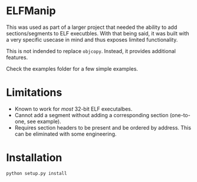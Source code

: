 # ELFManip

This was used as part of a larger project that needed the ability to add sections/segments to ELF executbles.
With that being said, it was built with a very specific usecase in mind and thus exposes limited functionality.

This is not indended to replace `objcopy`. Instead, it provides additional features.

Check the examples folder for a few simple examples.

# Limitations

- Known to work for *most* 32-bit ELF executalbes.
- Cannot add a segment without adding a corresponding section (one-to-one, see example).
- Requires section headers to be present and be ordered by address. This can be eliminated with some engineering.

# Installation

`python setup.py install`
